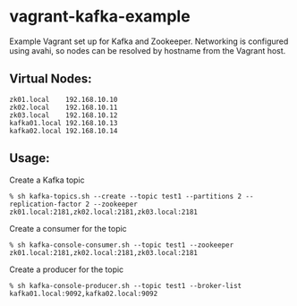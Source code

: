 vagrant-kafka-example
=====================

Example Vagrant set up for Kafka and Zookeeper. Networking is configured using avahi, so nodes can be resolved by hostname from the Vagrant host.

Virtual Nodes:
--------------

    zk01.local    192.168.10.10
    zk02.local    192.168.10.11
    zk03.local    192.168.10.12
    kafka01.local 192.168.10.13
    kafka02.local 192.168.10.14

Usage:
------
Create a Kafka topic

    % sh kafka-topics.sh --create --topic test1 --partitions 2 --replication-factor 2 --zookeeper zk01.local:2181,zk02.local:2181,zk03.local:2181
  
Create a consumer for the topic

    % sh kafka-console-consumer.sh --topic test1 --zookeeper zk01.local:2181,zk02.local:2181,zk03.local:2181

Create a producer for the topic

    % sh kafka-console-producer.sh --topic test1 --broker-list kafka01.local:9092,kafka02.local:9092
